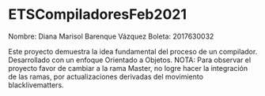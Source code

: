 # ETSCompiladoresFeb2021

Nombre: Diana Marisol Barenque Vázquez
Boleta: 2017630032



Este proyecto demuestra la idea fundamental del proceso de un compilador. Desarrollado con un enfoque Orientado a Objetos.
NOTA: Para observar el proyecto favor de cambiar a la rama Master, no logre hacer la integración de las ramas, por actualizaciones derivadas del movimiento blacklivematters.
